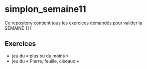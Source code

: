 # simplon_semaine11

Ce repository contient tous les exercices demandés pour valider la SEMAINE 11 !

## Exercices

- jeu du « plus ou du moins »
- jeu du « Pierre, feuille, ciseaux »
